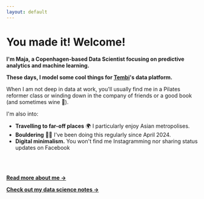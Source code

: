 ```yaml
---
layout: default
---
```


# You made it! Welcome!

**I'm Maja, a Copenhagen-based Data Scientist focusing on predictive analytics and machine learning.**

**These days, I model some cool things for [Tembi](https://tembi.io)'s data platform.**

When I am not deep in data at work, you'll usually find me in a Pilates reformer class or winding down in the company of friends or a good book (and sometimes wine 🍷).

I'm also into:

- **Travelling to far-off places** 🌍 I particularly enjoy Asian metropolises.
- **Bouldering** 💪🏻 I've been doing this regularly since April 2024.
- **Digital minimalism.** You won't find me Instagramming nor sharing status updates on Facebook

<br/><br/>

[**Read more about me →**]({{site.baseurl}}/about)

[**Check out my data science notes →**]({{site.baseurl}}/blog)

